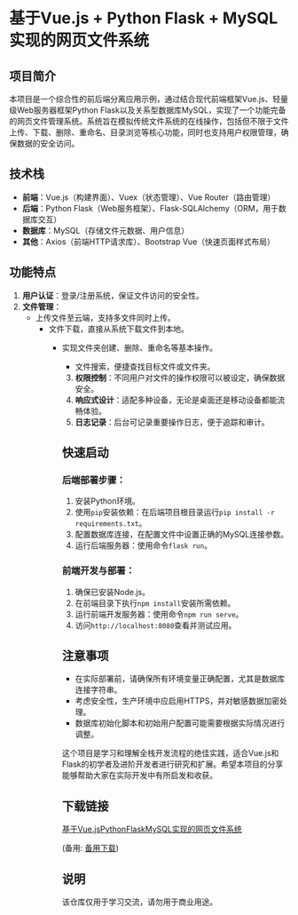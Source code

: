# 基于Vue.js + Python Flask + MySQL实现的网页文件系统

## 项目简介

本项目是一个综合性的前后端分离应用示例，通过结合现代前端框架Vue.js、轻量级Web服务器框架Python Flask以及关系型数据库MySQL，实现了一个功能完备的网页文件管理系统。系统旨在模拟传统文件系统的在线操作，包括但不限于文件上传、下载、删除、重命名、目录浏览等核心功能，同时也支持用户权限管理，确保数据的安全访问。

## 技术栈

- **前端**：Vue.js（构建界面）、Vuex（状态管理）、Vue Router（路由管理）
- **后端**：Python Flask（Web服务框架）、Flask-SQLAlchemy（ORM，用于数据库交互）
- **数据库**：MySQL（存储文件元数据、用户信息）
- **其他**：Axios（前端HTTP请求库）、Bootstrap Vue（快速页面样式布局）

## 功能特点

1. **用户认证**：登录/注册系统，保证文件访问的安全性。
2. **文件管理**：
   - 上传文件至云端，支持多文件同时上传。
      - 文件下载，直接从系统下载文件到本地。
         - 实现文件夹创建、删除、重命名等基本操作。
            - 文件搜索，便捷查找目标文件或文件夹。
            3. **权限控制**：不同用户对文件的操作权限可以被设定，确保数据安全。
            4. **响应式设计**：适配多种设备，无论是桌面还是移动设备都能流畅体验。
            5. **日志记录**：后台可记录重要操作日志，便于追踪和审计。

            ## 快速启动

            ### 后端部署步骤：

            1. 安装Python环境。
            2. 使用`pip`安装依赖：在后端项目根目录运行`pip install -r requirements.txt`。
            3. 配置数据库连接，在配置文件中设置正确的MySQL连接参数。
            4. 运行后端服务器：使用命令`flask run`。

            ### 前端开发与部署：

            1. 确保已安装Node.js。
            2. 在前端目录下执行`npm install`安装所需依赖。
            3. 运行前端开发服务器：使用命令`npm run serve`。
            4. 访问`http://localhost:8080`查看并测试应用。

            ## 注意事项

            - 在实际部署前，请确保所有环境变量正确配置，尤其是数据库连接字符串。
            - 考虑安全性，生产环境中应启用HTTPS，并对敏感数据加密处理。
            - 数据库初始化脚本和初始用户配置可能需要根据实际情况进行调整。

            这个项目是学习和理解全栈开发流程的绝佳实践，适合Vue.js和Flask的初学者及进阶开发者进行研究和扩展。希望本项目的分享能够帮助大家在实际开发中有所启发和收获。

            ## 下载链接
            [基于Vue.jsPythonFlaskMySQL实现的网页文件系统](https://pan.quark.cn/s/68f7f0501b93) 

            (备用: [备用下载](https://pan.baidu.com/s/1DEmaWiQtX6DhZL550qkgbQ?pwd=1234))

            ## 说明

            该仓库仅用于学习交流，请勿用于商业用途。
